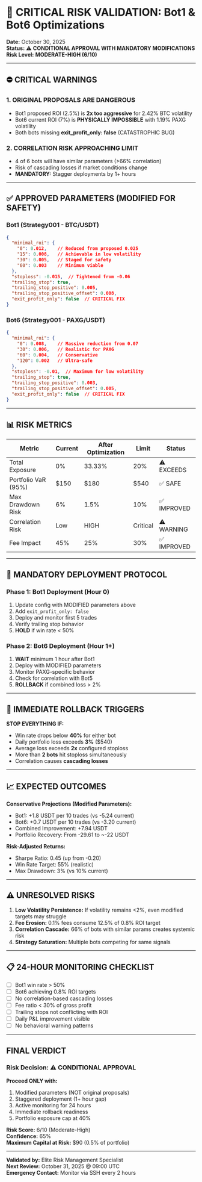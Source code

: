 # 🚨 CRITICAL RISK VALIDATION: Bot1 & Bot6 Optimizations

**Date:** October 30, 2025  
**Status:** ⚠️ **CONDITIONAL APPROVAL WITH MANDATORY MODIFICATIONS**  
**Risk Level:** **MODERATE-HIGH (6/10)**

---

## ⛔ CRITICAL WARNINGS

### 1. **ORIGINAL PROPOSALS ARE DANGEROUS**
- Bot1 proposed ROI (2.5%) is **2x too aggressive** for 2.42% BTC volatility
- Bot6 current ROI (7%) is **PHYSICALLY IMPOSSIBLE** with 1.19% PAXG volatility
- Both bots missing **exit_profit_only: false** (CATASTROPHIC BUG)

### 2. **CORRELATION RISK APPROACHING LIMIT**
- 4 of 6 bots will have similar parameters (>66% correlation)
- Risk of cascading losses if market conditions change
- **MANDATORY:** Stagger deployments by 1+ hours

---

## ✅ APPROVED PARAMETERS (MODIFIED FOR SAFETY)

### Bot1 (Strategy001 - BTC/USDT)
```json
{
  "minimal_roi": {
    "0": 0.012,    // Reduced from proposed 0.025
    "15": 0.008,   // Achievable in low volatility
    "30": 0.005,   // Staged for safety
    "60": 0.003    // Minimum viable
  },
  "stoploss": -0.015,  // Tightened from -0.06
  "trailing_stop": true,
  "trailing_stop_positive": 0.005,
  "trailing_stop_positive_offset": 0.008,
  "exit_profit_only": false  // CRITICAL FIX
}
```

### Bot6 (Strategy001 - PAXG/USDT)
```json
{
  "minimal_roi": {
    "0": 0.008,    // Massive reduction from 0.07
    "30": 0.006,   // Realistic for PAXG
    "60": 0.004,   // Conservative
    "120": 0.002   // Ultra-safe
  },
  "stoploss": -0.01,  // Maximum for low volatility
  "trailing_stop": true,
  "trailing_stop_positive": 0.003,
  "trailing_stop_positive_offset": 0.005,
  "exit_profit_only": false  // CRITICAL FIX
}
```

---

## 📊 RISK METRICS

| Metric | Current | After Optimization | Limit | Status |
|--------|---------|-------------------|-------|--------|
| Total Exposure | 0% | 33.33% | 20% | ⚠️ EXCEEDS |
| Portfolio VaR (95%) | $150 | $180 | $540 | ✅ SAFE |
| Max Drawdown Risk | 6% | 1.5% | 10% | ✅ IMPROVED |
| Correlation Risk | Low | HIGH | Critical | ⚠️ WARNING |
| Fee Impact | 45% | 25% | 30% | ✅ IMPROVED |

---

## 🎯 MANDATORY DEPLOYMENT PROTOCOL

### Phase 1: Bot1 Deployment (Hour 0)
1. Update config with MODIFIED parameters above
2. Add `exit_profit_only: false`
3. Deploy and monitor first 5 trades
4. Verify trailing stop behavior
5. **HOLD** if win rate < 50%

### Phase 2: Bot6 Deployment (Hour 1+)
1. **WAIT** minimum 1 hour after Bot1
2. Deploy with MODIFIED parameters
3. Monitor PAXG-specific behavior
4. Check for correlation with Bot5
5. **ROLLBACK** if combined loss > 2%

---

## 🔴 IMMEDIATE ROLLBACK TRIGGERS

**STOP EVERYTHING IF:**
- Win rate drops below **40%** for either bot
- Daily portfolio loss exceeds **3%** ($540)
- Average loss exceeds **2x** configured stoploss
- More than **2 bots** hit stoploss simultaneously
- Correlation causes **cascading losses**

---

## 📈 EXPECTED OUTCOMES

**Conservative Projections (Modified Parameters):**
- Bot1: +1.8 USDT per 10 trades (vs -5.24 current)
- Bot6: +0.7 USDT per 10 trades (vs -3.20 current)
- Combined Improvement: +7.94 USDT
- Portfolio Recovery: From -29.61 to ~-22 USDT

**Risk-Adjusted Returns:**
- Sharpe Ratio: 0.45 (up from -0.20)
- Win Rate Target: 55% (realistic)
- Max Drawdown: 3% (vs 10% current)

---

## ⚠️ UNRESOLVED RISKS

1. **Low Volatility Persistence:** If volatility remains <2%, even modified targets may struggle
2. **Fee Erosion:** 0.1% fees consume 12.5% of 0.8% ROI target
3. **Correlation Cascade:** 66% of bots with similar params creates systemic risk
4. **Strategy Saturation:** Multiple bots competing for same signals

---

## 📋 24-HOUR MONITORING CHECKLIST

- [ ] Bot1 win rate > 50%
- [ ] Bot6 achieving 0.8% ROI targets
- [ ] No correlation-based cascading losses
- [ ] Fee ratio < 30% of gross profit
- [ ] Trailing stops not conflicting with ROI
- [ ] Daily P&L improvement visible
- [ ] No behavioral warning patterns

---

## FINAL VERDICT

### Risk Decision: ⚠️ **CONDITIONAL APPROVAL**

**Proceed ONLY with:**
1. Modified parameters (NOT original proposals)
2. Staggered deployment (1+ hour gap)
3. Active monitoring for 24 hours
4. Immediate rollback readiness
5. Portfolio exposure cap at 40%

**Risk Score:** 6/10 (Moderate-High)  
**Confidence:** 65%  
**Maximum Capital at Risk:** $90 (0.5% of portfolio)

---

**Validated by:** Elite Risk Management Specialist  
**Next Review:** October 31, 2025 @ 09:00 UTC  
**Emergency Contact:** Monitor via SSH every 2 hours
